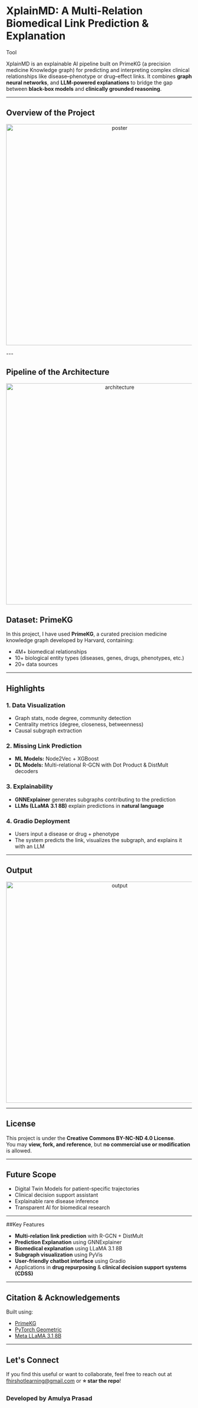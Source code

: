 # XplainMD: A Multi-Relation Biomedical Link Prediction & Explanation 
Tool

XplainMD is an explainable AI pipeline built on PrimeKG (a precision medicine Knowledge graph) for predicting and interpreting complex clinical relationships like 
disease–phenotype or drug–effect links. It combines **graph neural 
networks**, and **LLM-powered explanations** to 
bridge the gap between **black-box models** and **clinically grounded 
reasoning**.

---

##  Overview of the Project

<p align="center">
  <img src="images/poster.png" alt="poster" width="600"/>
</p>
---

## Pipeline of the Architecture
<p align="center">
  <img src="images/pipeline_version_3.png" alt="architecture" width="600"/>
</p>

##  Dataset: PrimeKG

In this project, I have  used  **PrimeKG**, a curated precision medicine knowledge graph developed 
by Harvard, containing:

- 4M+ biomedical relationships
-  10+ biological entity types (diseases, genes, drugs, phenotypes, 
etc.)
- 20+ data sources

---

##  Highlights

### 1. Data Visualization

- Graph stats, node degree, community detection
- Centrality metrics (degree, closeness, betweenness)
- Causal subgraph extraction

### 2. Missing Link Prediction

- **ML Models:** Node2Vec + XGBoost
- **DL Models:** Multi-relational R-GCN with Dot Product & DistMult 
decoders

### 3. Explainability

- **GNNExplainer** generates subgraphs contributing to the prediction
- **LLMs (LLaMA 3.1 8B)** explain predictions in **natural language**
  
### 4. Gradio Deployment

- Users input a disease or drug + phenotype
- The system predicts the link, visualizes the subgraph, and explains it 
with an LLM

---

##  Output 

<p align="center">
  <img src="images/output.png" alt="output" width="600"/>
</p>

---

##  License

This project is under the **Creative Commons BY-NC-ND 4.0 License**.  
You may **view, fork, and reference**, but **no commercial use or 
modification** is allowed.

---

## Future Scope

- Digital Twin Models for patient-specific trajectories  
- Clinical decision support assistant  
- Explainable rare disease inference  
- Transparent AI for biomedical research

---
##Key Features

- **Multi-relation link prediction** with R-GCN + DistMult
- **Prediction Explanation** using GNNExplainer  
- **Biomedical explanation** using LLaMA 3.1 8B  
- **Subgraph visualization** using PyVis  
- **User-friendly chatbot interface** using Gradio  
- Applications in **drug repurposing** & **clinical decision support systems (CDSS)**  

---

##  Citation & Acknowledgements

Built using:  
- [PrimeKG](https://github.com/mims-harvard/PrimeKG)  
- [PyTorch Geometric](https://pytorch-geometric.readthedocs.io/en/latest/)  
- [Meta LLaMA 3.1 8B](https://ai.meta.com/llama/)  

---


##  Let's Connect

If you find this useful or want to collaborate, feel free to reach out at fhirshotlearning@gmail.com  or **⭐️ star the repo**!


### Developed by Amulya Prasad

